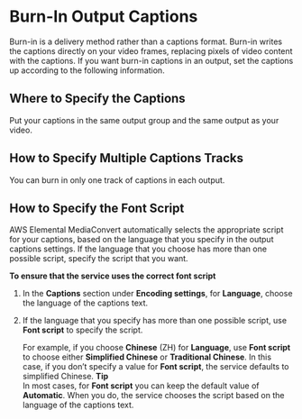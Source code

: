 # Burn\-In Output Captions<a name="burn-in-output-captions"></a>

Burn\-in is a delivery method rather than a captions format\. Burn\-in writes the captions directly on your video frames, replacing pixels of video content with the captions\. If you want burn\-in captions in an output, set the captions up according to the following information\.

## Where to Specify the Captions<a name="where-burn-in-output-captions"></a>

Put your captions in the same output group and the same output as your video\.

## How to Specify Multiple Captions Tracks<a name="multilang-burn-in-output-captions"></a>

You can burn in only one track of captions in each output\.

## How to Specify the Font Script<a name="how-to-specify-the-language-script-burnin"></a>

AWS Elemental MediaConvert automatically selects the appropriate script for your captions, based on the language that you specify in the output captions settings\. If the language that you choose has more than one possible script, specify the script that you want\.

**To ensure that the service uses the correct font script**

1. In the **Captions** section under **Encoding settings**, for **Language**, choose the language of the captions text\.

1. If the language that you specify has more than one possible script, use **Font script** to specify the script\.

   For example, if you choose **Chinese** \(ZH\) for **Language**, use **Font script** to choose either **Simplified Chinese** or **Traditional Chinese**\. In this case, if you don’t specify a value for **Font script**, the service defaults to simplified Chinese\. 
**Tip**  
In most cases, for **Font script** you can keep the default value of **Automatic**\. When you do, the service chooses the script based on the language of the captions text\.